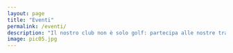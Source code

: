```yaml
---
layout: page
title: "Eventi"
permalink: /eventi/
description: "Il nostro club non è solo golf: partecipa alle nostre trasferte e ai nostri eventi"
image: pic05.jpg
---
```

